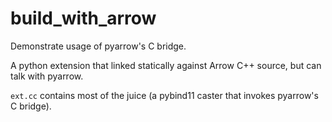 # build_with_arrow
Demonstrate usage of pyarrow's C bridge. 

A python extension that linked statically against Arrow C++ source, but can talk with pyarrow.

`ext.cc` contains most of the juice (a pybind11 caster that invokes pyarrow's C bridge).
